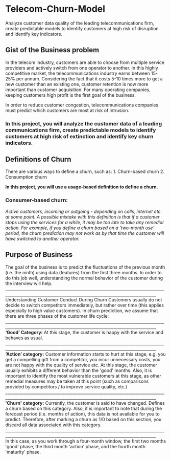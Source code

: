 <h1> Telecom-Churn-Model </h1>
Analyze customer data quality of the leading telecommunications firm, create predictable models to identify customers at high risk of disruption and identify key indicators.
<h2> Gist of the Business problem </h2>
In the telecom industry, customers are able to choose from multiple service providers and actively switch from one operator to another. In this highly competitive market, the telecommunications industry earns between 15-25% per annum. Considering the fact that it costs 5-10 times more to get a new customer than an existing one, customer retention is now more important than customer acquisition.
For many operating companies, keeping customers high profit is the first goal of the business.

In order to reduce customer congestion, telecommunications companies must predict which customers are most at risk of intrusion.
<h3> In this project, you will analyze the customer data of a leading communications firm, create predictable models to identify customers at high risk of extinction and identify key churn indicators. </h3>
<h2> Definitions of Churn </h2>
There are various ways to define a churn, such as: 1. Churn-based churn 2. Consumption churn

<b> In this project, you will use a usage-based definition to define a churn. </b>
<h3> Consumer-based churn: </h3> 
<i> Active customers, incoming or outgoing - depending on calls, internet etc. at some point. A possible mistake with this definition is that if a customer stops using the services for a while, it may be too late to take any remedial action. For example, if you define a churn based on a 'two-month use' period, the churn prediction may not work as by that time the customer will have switched to another operator.</i>
<h2> Purpose of Business </h2>
The goal of the business is to predict the fluctuations of the previous month (i.e. the ninth) using data (features) from the first three months. In order to do this job well, understanding the normal behavior of the customer during the interview will help.
<br>________________________________________________________________________________________________________________________________________________________<br>
Understanding Customer Conduct During Churn Customers usually do not decide to switch competitors immediately, but rather over time (this applies especially to high value customers). In churn prediction, we assume that there are three phases of the customer life cycle:
<br>________________________________________________________________________________________________________________________________________________________<br>
<b>‘Good’ Category:</b> At this stage, the customer is happy with the service and behaves as usual.
<br>________________________________________________________________________________________________________________________________________________________<br>
<b>‘Action’ category:</b> Customer information starts to hurt at this stage, e.g. you get a compelling gift from a competitor, you incur unnecessary costs, you are not happy with the quality of service etc. At this stage, the customer usually exhibits a different behavior than the 'good' months. Also, it is important to identify the most vulnerable customers at this stage, as other remedial measures may be taken at this point (such as comparisons provided by competitors / to improve service quality, etc.)
<br>________________________________________________________________________________________________________________________________________________________<br>
<b>'Churn' category:</b> Currently, the customer is said to have changed. Defines a churn based on this category. Also, it is important to note that during the forecast period (i.e. months of action), this data is not available for you to predict. Therefore, after marking a churn as 1/0 based on this section, you discard all data associated with this category.
<br>________________________________________________________________________________________________________________________________________________________<br>
In this case, as you work through a four-month window, the first two months 'good' phase, the third month 'action' phase, and the fourth month 'maturity' phase.
